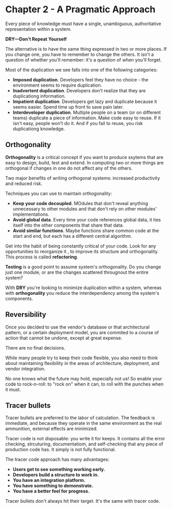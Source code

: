 # Chapter 2 - A Pragmatic Approach

Every piece of knowledge must have a single, unambiguous, authoritative representation within a system.

__DRY—Don’t Repeat Yourself__

The alternative is to have the same thing expressed in two or more places. If you change one, you have to remember to change the others. It isn't a question of whether you'll remember: it's a question of when you'll forget.

Most of the duplication we see falls into one of the following categories:
- **Imposed duplication**. Developers feel they have no choice - the environment seems to require duplication.
- **Inadvertent duplication**. Developers don't realize that they are duplicationg information.
- **Impatient duplication**. Developers get lazy and duplicate because it seems easier. Spend time up front to save pain later.
- **Interdeveloper duplication**. Multiple people on a team (or on different teams) duplicate a piece of information. Make code easy to reuse. If it isn't easy, people won't do it. And if you fail to reuse, you risk duplicationg knowledge.

## Orthogonality

**Orthogonality** is a critical concept if you want to produce ssytems that are easy to design, build, test and extend. In computing two or more things are orthogonal if changes in one do not affect any of the others.

Two major benefits of writing orthogonal systems: increased productivity and reduced risk.

Techniques you can use to maintain orthogonality:
- **Keep your code decoupled**. MOdules that don't reveal anything unnecessary to other modules and that don't rely on other modules' implementations.
- **Avoid global data**. Every time your code references global data, it ties itself into the other components that share that data.
- **Avoid similar functions**. Maybe functions share common code at the start and end, but each has a different central algorithm.

Get into the habit of being constantly critical of your code. Look for any opportunities to reorganize it , to improve its structure and orthogonality. This process is called __refactoring__.

__Testing__ is a good point to assume system's orthogonality. Do you change just one module, or are the changes scattered througnout the entire system?

With __DRY__ you're looking to minimize duplication within a system, whereas with __orthogonality__ you reduce the interdependency among the system's components.

## Reversibility

Once you decided to use the vendor's database or that architectural pattern, or a certain deployment model, you are commited to a course of action that cannot be undone, except at great expense.

There are no final decisions.

While many people try to keep their code flexible, you also need to think about maintaining flexibility in the areas of architecture, deployment, and vendor integration.

No one knows what the future may hold, especially not us! So enable your code to rock-n-roll: to "rock on" when it can, to roll with the punches when it must.

## Tracer bullets

Tracer bullets are preferred to the labor of calculation. The feedback is immediate, and because they operate in the same environment as the real ammunition, external effects are minimized.

Tracer code is not disposable: you write it for keeps. It contains all the error checking, strcuturing, documentatiom, and self-checking that any piece of production code has. It simply is not fully functional.

The tracer code approach has many advantages:

- **Users get to see something working early.**
- **Developers build a structure to work in.**
- **You have an integration platform.**
- **You have something to demonstrate.**
- **You have a better feel for progress.**

Tracer bullets don't always hit their target. It's the same with tracer code.
